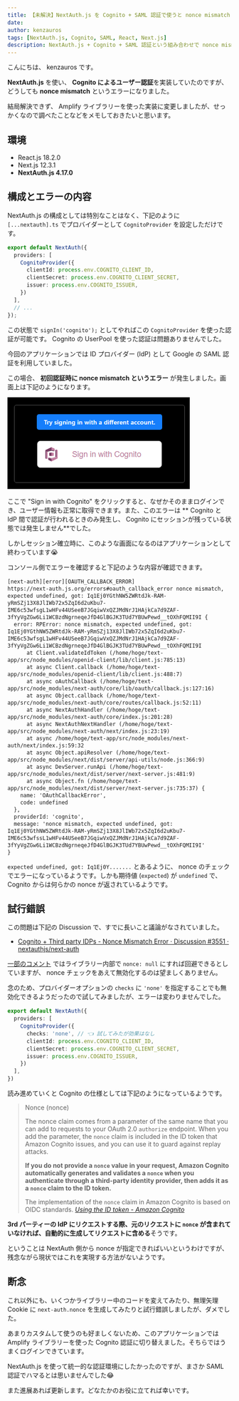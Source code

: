 ```yaml
---
title: 【未解決】NextAuth.js を Cognito + SAML 認証で使うと nonce mismatch エラーになる
date: 
author: kenzauros
tags: [NextAuth.js, Cognito, SAML, React, Next.js]
description: NextAuth.js + Cognito + SAML 認証という組み合わせで nonce mismatch エラーに見舞われ、結局解決できなかったのですが、備忘録として記事にしました😂
---
```


こんにちは、 kenzauros です。

**NextAuth.js** を使い、 **Cognito によるユーザー認証**を実装していたのですが、どうしても **nonce mismatch** というエラーになりました。

結局解決できず、 Amplify ライブラリーを使った実装に変更しましたが、せっかくなので調べたことなどをメモしておきたいと思います。

## 環境

- React.js 18.2.0
- Next.js 12.3.1
- **NextAuth.js 4.17.0**

## 構成とエラーの内容

NextAuth.js の構成としては特別なことはなく、下記のように `[...nextauth].ts` でプロバイダーとして `CognitoProvider` を設定しただけです。

```ts:title=/api/auth/[...nextauth].ts
export default NextAuth({
  providers: [
    CognitoProvider({
      clientId: process.env.COGNITO_CLIENT_ID,
      clientSecret: process.env.COGNITO_CLIENT_SECRET,
      issuer: process.env.COGNITO_ISSUER,
    })
  ],
  // ...
});
```

この状態で `signIn('cognito');` としてやればこの `CognitoProvider` を使った認証が可能です。 Cognito の UserPool を使った認証は問題ありませんでした。

今回のアプリケーションでは ID プロバイダー (IdP) として Google の SAML 認証を利用していました。

この場合、 **初回認証時に nonce mismatch というエラー** が発生しました。画面上は下記のようになります。

![NextAuth ➡ Cognito ➡ Google SAML と認証した後のエラー](images/nonce-mismatched.png "NextAuth ➡ Cognito ➡ Google SAML と認証した後のエラー")

ここで "Sign in with Cognito" をクリックすると、なぜかそのままログインでき、ユーザー情報も正常に取得できます。また、このエラーは ** Cognito と IdP 間で認証が行われるときのみ発生し、 Cognito にセッションが残っている状態では発生しません**でした。

しかしセッション確立時に、このような画面になるのはアプリケーションとして終わっています😭

コンソール側でエラーを確認すると下記のような内容が確認できます。

```
[next-auth][error][OAUTH_CALLBACK_ERROR] 
https://next-auth.js.org/errors#oauth_callback_error nonce mismatch, expected undefined, got: Iq1Ej0YGthNW5ZWRtdJk-RAM-yRmSZj13X8JlIWb72x5ZqI6d2uKbu7-IME6c53wfsgL1wHFv44USeeB7JGqiwVxQZJMdNrJ1HAjkCa7d9ZAF-3fYyVgZGw6Li1WCBzdNgrneqeJfD4GlBGJK3TUd7YBUwPewd__tOXhFQMII9I {
  error: RPError: nonce mismatch, expected undefined, got: Iq1Ej0YGthNW5ZWRtdJk-RAM-yRmSZj13X8JlIWb72x5ZqI6d2uKbu7-IME6c53wfsgL1wHFv44USeeB7JGqiwVxQZJMdNrJ1HAjkCa7d9ZAF-3fYyVgZGw6Li1WCBzdNgrneqeJfD4GlBGJK3TUd7YBUwPewd__tOXhFQMII9I
      at Client.validateIdToken (/home/hoge/text-app/src/node_modules/openid-client/lib/client.js:785:13)
      at async Client.callback (/home/hoge/text-app/src/node_modules/openid-client/lib/client.js:488:7)
      at async oAuthCallback (/home/hoge/text-app/src/node_modules/next-auth/core/lib/oauth/callback.js:127:16)
      at async Object.callback (/home/hoge/text-app/src/node_modules/next-auth/core/routes/callback.js:52:11)
      at async NextAuthHandler (/home/hoge/text-app/src/node_modules/next-auth/core/index.js:201:28)
      at async NextAuthNextHandler (/home/hoge/text-app/src/node_modules/next-auth/next/index.js:23:19)
      at async /home/hoge/text-app/src/node_modules/next-auth/next/index.js:59:32
      at async Object.apiResolver (/home/hoge/text-app/src/node_modules/next/dist/server/api-utils/node.js:366:9)
      at async DevServer.runApi (/home/hoge/text-app/src/node_modules/next/dist/server/next-server.js:481:9)
      at async Object.fn (/home/hoge/text-app/src/node_modules/next/dist/server/next-server.js:735:37) {
    name: 'OAuthCallbackError',
    code: undefined
  },
  providerId: 'cognito',
  message: 'nonce mismatch, expected undefined, got: Iq1Ej0YGthNW5ZWRtdJk-RAM-yRmSZj13X8JlIWb72x5ZqI6d2uKbu7-IME6c53wfssL1wHFv44USeeB7JGqiwVxQZJMdNrJ1HAjkCa7d9ZAF-3fYyVgZGw6Li1WCBzdNgrneqeJfD4GlBGJK3TUd7YBUwPewd__tOXhFQMII9I'
}
```

`expected undefined, got: Iq1Ej0Y.......` とあるように、 nonce のチェックでエラーになっているようです。しかも期待値 (`expected`) が `undefined` で、 Cognito からは何らかの nonce が返されているようです。

## 試行錯誤

この問題は下記の Discussion で、すでに長いこと議論がなされていました。

- [Cognito + Third party IDPs - Nonce Mismatch Error · Discussion #3551 · nextauthjs/next-auth](https://github.com/nextauthjs/next-auth/discussions/3551)

[一部のコメント](https://github.com/nextauthjs/next-auth/discussions/3551#discussioncomment-1965364) ではライブラリー内部で `nonce: null` にすれば回避できるとしていますが、 nonce チェックをあえて無効化するのは望ましくありません。

念のため、プロバイダーオプションの `checks` に `'none'` を指定することでも無効化できるようだったので試してみましたが、エラーは変わりませんでした。

```ts:title=/api/auth/[...nextauth].ts
export default NextAuth({
  providers: [
    CognitoProvider({
      checks: 'none', // 👈 試してみたが効果はなし
      clientId: process.env.COGNITO_CLIENT_ID,
      clientSecret: process.env.COGNITO_CLIENT_SECRET,
      issuer: process.env.COGNITO_ISSUER,
    })
  ],
})
```

読み進めていくと Cognito の仕様としては下記のようになっているようです。

> Nonce (nonce)
> 
> The nonce claim comes from a parameter of the same name that you can add to requests to your OAuth 2.0 `authorize` endpoint. When you add the parameter, the `nonce` claim is included in the ID token that Amazon Cognito issues, and you can use it to guard against replay attacks.
>
> **If you do not provide a `nonce` value in your request, Amazon Cognito automatically generates and validates a `nonce` when you authenticate through a third-party identity provider, then adds it as a `nonce` claim to the ID token.**
> 
> The implementation of the `nonce` claim in Amazon Cognito is based on OIDC standards.
> <cite>[Using the ID token - Amazon Cognito](https://docs.aws.amazon.com/cognito/latest/developerguide/amazon-cognito-user-pools-using-the-id-token.html)</cite>

**3rd パーティーの IdP にリクエストする際、元のリクエストに `nonce` が含まれていなければ、自動的に生成してリクエストに含める**そうです。

ということは NextAuth 側から nonce が指定できればいいというわけですが、残念ながら現状ではこれを実現する方法がないようです。

## 断念

これ以外にも、いくつかライブラリー中のコードを変えてみたり、無理矢理 Cookie に `next-auth.nonce` を生成してみたりと試行錯誤しましたが、ダメでした。

あまりカスタムして使うのも好ましくないため、このアプリケーションでは Amplify ライブラリーを使った Cognito 認証に切り替えました。そちらではうまくログインできています。

NextAuth.js を使って統一的な認証環境にしたかったのですが、まさか SAML 認証でハマるとは思いませんでした😂

また進展あれば更新します。どなたかのお役に立てれば幸いです。

